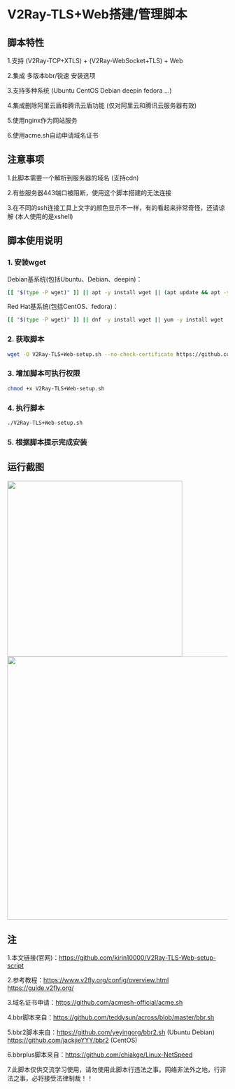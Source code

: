 # V2Ray-TLS+Web搭建/管理脚本
## 脚本特性
1.支持 (V2Ray-TCP+XTLS) + (V2Ray-WebSocket+TLS) + Web

2.集成 多版本bbr/锐速 安装选项
 
3.支持多种系统 (Ubuntu CentOS Debian deepin fedora ...) 

4.集成删除阿里云盾和腾讯云盾功能 (仅对阿里云和腾讯云服务器有效)

5.使用nginx作为网站服务

6.使用acme.sh自动申请域名证书
## 注意事项
1.此脚本需要一个解析到服务器的域名 (支持cdn)

2.有些服务器443端口被阻断，使用这个脚本搭建的无法连接

3.在不同的ssh连接工具上文字的颜色显示不一样，有的看起来非常奇怪，还请谅解 (本人使用的是xshell)
## 脚本使用说明
### 1. 安装wget
Debian基系统(包括Ubuntu、Debian、deepin)：
```bash
[[ "$(type -P wget)" ]] || apt -y install wget || (apt update && apt -y install wget)
```
Red Hat基系统(包括CentOS、fedora)：
```bash
[[ "$(type -P wget)" ]] || dnf -y install wget || yum -y install wget
```
### 2. 获取脚本
```bash
wget -O V2Ray-TLS+Web-setup.sh --no-check-certificate https://github.com/kirin10000/V2Ray-TLS-Web-setup-script/raw/master/V2Ray-TLS+Web-setup.sh
```
### 3. 增加脚本可执行权限
```bash
chmod +x V2Ray-TLS+Web-setup.sh
```
### 4. 执行脚本
```bash
./V2Ray-TLS+Web-setup.sh
```
### 5. 根据脚本提示完成安装
## 运行截图
<div>
    <img width="400" src="https://github.com/kirin10000/V2Ray-TLS-Web-setup-script/blob/master/image/menu.jpg">
</div>
<div>
    <img width="600" src="https://github.com/kirin10000/V2Ray-TLS-Web-setup-script/blob/master/image/mode.jpg">
</div>

## 注
1.本文链接(官网)：https://github.com/kirin10000/V2Ray-TLS-Web-setup-script

2.参考教程：https://www.v2fly.org/config/overview.html https://guide.v2fly.org/

3.域名证书申请：https://github.com/acmesh-official/acme.sh

4.bbr脚本来自：https://github.com/teddysun/across/blob/master/bbr.sh

5.bbr2脚本来自：https://github.com/yeyingorg/bbr2.sh (Ubuntu Debian) https://github.com/jackjieYYY/bbr2 (CentOS)

6.bbrplus脚本来自：https://github.com/chiakge/Linux-NetSpeed

7.此脚本仅供交流学习使用，请勿使用此脚本行违法之事。网络非法外之地，行非法之事，必将接受法律制裁！！
